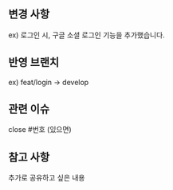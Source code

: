 ## 변경 사항
ex) 로그인 시, 구글 소셜 로그인 기능을 추가했습니다.

## 반영 브랜치
ex) feat/login -> develop

## 관련 이슈
close #번호 (있으면)

## 참고 사항
추가로 공유하고 싶은 내용
